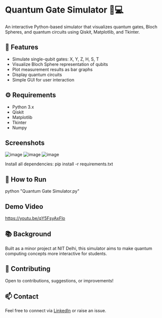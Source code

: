 # Quantum Gate Simulator 🔮💻

An interactive Python-based simulator that visualizes quantum gates, Bloch Spheres, and quantum circuits using Qiskit, Matplotlib, and Tkinter.

## 📌 Features
- Simulate single-qubit gates: X, Y, Z, H, S, T
- Visualize Bloch Sphere representation of qubits
- Plot measurement results as bar graphs
- Display quantum circuits
- Simple GUI for user interaction

## ⚙️ Requirements
- Python 3.x
- Qiskit
- Matplotlib
- Tkinter
- Numpy

## Screenshots
![image](https://github.com/user-attachments/assets/963bf7d6-137e-432f-8918-f2e14b5092be)
![image](https://github.com/user-attachments/assets/5868bc85-bd88-4cce-8000-4c42eb4c81ec)
![image](https://github.com/user-attachments/assets/fa080e1a-4c98-4788-ab15-9d35a6d9bac2)


Install all dependencies:
pip install -r requirements.txt

## 🚀 How to Run
python "Quantum Gate Simulator.py"

## Demo Video
https://youtu.be/qY5FsyAxFlo

## 📚 Background
Built as a minor project at NIT Delhi, this simulator aims to make quantum computing concepts more interactive for students.

## 🤝 Contributing
Open to contributions, suggestions, or improvements!

## 📫 Contact
Feel free to connect via [LinkedIn](https://www.linkedin.com/in/RanveerRajput/) or raise an issue.
